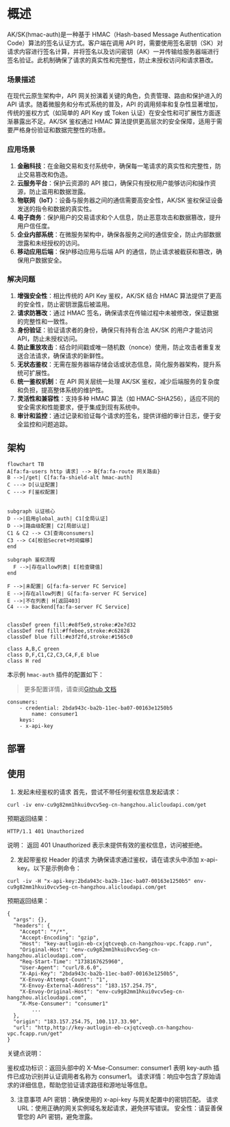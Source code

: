 # 概述

AK/SK(hmac-auth)是一种基于 HMAC（Hash-based Message Authentication Code）算法的签名认证方式。客户端在调用 API 时，需要使用签名密钥（SK）对请求内容进行签名计算，并将签名以及访问密钥（AK）一并传输给服务器端进行签名验证。此机制确保了请求的真实性和完整性，防止未授权访问和请求篡改。

### 场景描述

在现代云原生架构中，API 网关扮演着关键的角色，负责管理、路由和保护进入的 API 请求。随着微服务和分布式系统的普及，API 的调用频率和复杂性显著增加，传统的鉴权方式（如简单的 API Key 或 Token 认证）在安全性和可扩展性方面逐渐暴露出不足。AK/SK 鉴权通过 HMAC 算法提供更高层次的安全保障，适用于需要严格身份验证和数据完整性的场景。

### 应用场景

1. **金融科技**：在金融交易和支付系统中，确保每一笔请求的真实性和完整性，防止交易篡改和伪造。
2. **云服务平台**：保护云资源的 API 接口，确保只有授权用户能够访问和操作资源，防止滥用和数据泄露。
3. **物联网（IoT）**：设备与服务器之间的通信需要高安全性，AK/SK 鉴权保证设备发送的指令和数据的真实性。
4. **电子商务**：保护用户的交易请求和个人信息，防止恶意攻击和数据篡改，提升用户信任度。
5. **企业内部系统**：在微服务架构中，确保各服务之间的通信安全，防止内部数据泄露和未经授权的访问。
6. **移动应用后端**：保护移动应用与后端 API 的通信，防止请求被截获和篡改，确保用户数据安全。

### 解决问题

1. **增强安全性**：相比传统的 API Key 鉴权，AK/SK 结合 HMAC 算法提供了更高的安全性，防止密钥泄露后被滥用。
2. **请求防篡改**：通过 HMAC 签名，确保请求在传输过程中未被修改，保证数据的完整性和一致性。
3. **身份验证**：验证请求者的身份，确保只有持有合法 AK/SK 的用户才能访问 API，防止未授权访问。
4. **防止重放攻击**：结合时间戳或唯一随机数（nonce）使用，防止攻击者重复发送合法请求，确保请求的新鲜性。
5. **无状态鉴权**：无需在服务器端存储会话或状态信息，简化服务器架构，提升系统可扩展性。
6. **统一鉴权机制**：在 API 网关层统一处理 AK/SK 鉴权，减少后端服务的复杂度和负担，提高整体系统的维护性。
7. **灵活性和兼容性**：支持多种 HMAC 算法（如 HMAC-SHA256），适应不同的安全需求和性能要求，便于集成到现有系统中。
8. **审计和监控**：通过记录和验证每个请求的签名，提供详细的审计日志，便于安全监控和问题追踪。

## 架构

```mermaid
flowchart TB
A[fa:fa-users http 请求] --> B{fa:fa-route 网关路由}
B -->|/get| C[fa:fa-shield-alt hmac-auth]
C ---> D[认证配置]
C ---> F[鉴权配置]


subgraph 认证核心
D -->|启用global_auth| C1[全局认证]
D -->|路由级配置| C2[局部认证]
C1 & C2 --> C3[查询consumers]
C3 --> C4[校验Secret+时间偏移]
end

subgraph 鉴权流程
  F -->|存在allow列表| E[检查键值]
end

F -->|未配置| G[fa:fa-server FC Service]
E -->|存在allow列表| G[fa:fa-server FC Service]
E -->|不在列表| H[返回403]
C4 ---> Backend[fa:fa-server FC Service]


classDef green fill:#e8f5e9,stroke:#2e7d32
classDef red fill:#ffebee,stroke:#c62828
classDef blue fill:#e3f2fd,stroke:#1565c0

class A,B,C green
class D,F,C1,C2,C3,C4,F,E blue
class H red
```

本示例 `hmac-auth` 插件的配置如下：

> 更多配置详情，请查阅[Github 文档](https://github.com/alibaba/higress/blob/main/plugins/wasm-cpp/extensions/hmac_auth/README.md)

```
consumers:
	- credential: 2bda943c-ba2b-11ec-ba07-00163e1250b5
		name: consumer1
	keys:
	- x-api-key
```

## 部署

## 使用

1. 发起未经鉴权的请求
   首先，尝试不带任何鉴权信息发起请求：

```
curl -iv env-cu9g82mm1hkui0vcv5eg-cn-hangzhou.alicloudapi.com/get
```

预期返回结果：

```
HTTP/1.1 401 Unauthorized
```

说明：
返回 401 Unauthorized 表示未提供有效的鉴权信息，访问被拒绝。

2. 发起带鉴权 Header 的请求
   为确保请求通过鉴权，请在请求头中添加 x-api-key。以下是示例命令：

```
curl -iv -H "x-api-key:2bda943c-ba2b-11ec-ba07-00163e1250b5" env-cu9g82mm1hkui0vcv5eg-cn-hangzhou.alicloudapi.com/get
```

预期返回结果：

```
{
  "args": {},
  "headers": {
    "Accept": "*/*",
    "Accept-Encoding": "gzip",
    "Host": "key-autlugin-eb-cxjqtcveqb.cn-hangzhou-vpc.fcapp.run",
    "Original-Host": "env-cu9g82mm1hkui0vcv5eg-cn-hangzhou.alicloudapi.com",
    "Req-Start-Time": "1738167625960",
    "User-Agent": "curl/8.6.0",
    "X-Api-Key": "2bda943c-ba2b-11ec-ba07-00163e1250b5",
    "X-Envoy-Attempt-Count": "1",
    "X-Envoy-External-Address": "183.157.254.75",
    "X-Envoy-Original-Host": "env-cu9g82mm1hkui0vcv5eg-cn-hangzhou.alicloudapi.com",
    "X-Mse-Consumer": "consumer1"
		...
  },
  "origin": "183.157.254.75, 100.117.33.90",
  "url": "http,http://key-autlugin-eb-cxjqtcveqb.cn-hangzhou-vpc.fcapp.run/get"
}
```

关键点说明：

鉴权成功标识：返回头部中的 X-Mse-Consumer: consumer1 表明 key-auth 插件已成功识别并认证调用者名称为 consumer1。
请求详情：响应中包含了原始请求的详细信息，帮助您验证请求路径和源地址等信息。 

3. 注意事项
API 密钥：确保使用的 x-api-key 与网关配置中的密钥匹配。
请求 URL：使用正确的网关实例域名发起请求，避免拼写错误。
安全性：请妥善保管您的 API 密钥，避免泄露。
